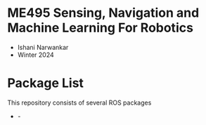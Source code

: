 # ME495 Sensing, Navigation and Machine Learning For Robotics
* Ishani Narwankar
* Winter 2024

# Package List
This repository consists of several ROS packages
- <PACKAGE1> - <one sentence description>